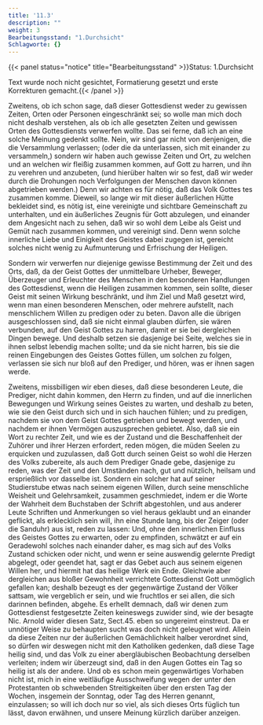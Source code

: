 ```yaml
---
title: '11.3'
description: ""
weight: 3
Bearbeitungsstand: "1.Durchsicht"
Schlagworte: {}
---
```


{{< panel status="notice" title="Bearbeitungsstand" >}}Status: 1.Durchsicht

Text wurde noch nicht gesichtet, Formatierung gesetzt und erste Korrekturen gemacht.{{< /panel >}}

<!-- Seite 482 -->

Zweitens, ob ich schon sage, daß dieser
Gottesdienst weder zu gewissen Zeiten, Orten oder
Personen eingeschränkt sei; so wolle man mich doch
nicht deshalb verstehen, als ob ich alle gesetzten Zeiten und
gewissen Orten des Gottesdiensts verwerfen wollte.
Das sei ferne, daß ich an eine solche Meinung gedenkt
sollte. Nein, wir sind gar nicht von denjenigen,
die die Versammlung verlassen; (oder die da
unterlassen, sich mit einander zu versammeln,)
sondern wir haben auch gewisse Zeiten und Ort, zu
welchen und an welchen wir fleißig zusammen kommen,
auf Gott zu harren, und ihn zu verehren
und anzubeten, (und hierüber halten wir so fest, daß
wir weder durch die Drohungen noch Verfolgungen
der Menschen davon können abgetrieben werden.)
Denn wir achten es für nötig, daß das Volk Gottes<!-- Seite 483 -->
tes zusammen komme. Dieweil, so lange wir mit
dieser äußerlichen Hütte bekleidet sind, es nötig ist,
eine vereinigte und sichtbare Gemeinschaft zu unterhalten,
und ein äußerliches Zeugnis für Gott abzulegen,
und einander dem Angesicht nach zu sehen, daß wir
so wohl dem Leibe als Geist und Gemüt nach zusammen
kommen, und vereinigt sind. Denn wenn
solche innerliche Liebe und Einigkeit des Geistes dabei
zugegen ist, gereicht solches nicht wenig zu Aufmunterung
und Erfrischung der Heiligen.

Sondern wir verwerfen nur diejenige gewisse Bestimmung
der Zeit und des Orts, daß, da der Geist
Gottes der unmittelbare Urheber, Beweger, Überzeuger
und Erleuchter des Menschen in den besonderen
Handlungen des Gottesdienst, wenn die Heiligen zusammen
kommen, sein sollte, dieser Geist mit seinen
Wirkung beschränkt, und ihm Ziel und Maß gesetzt
wird, wenn man einen besonderen Menschen, oder
mehrere aufstellt, nach menschlichem Willen zu predigen
oder zu beten. Davon alle die übrigen ausgeschlossen
sind, daß sie nicht einmal glauben dürfen, sie
wären verbunden, auf den Geist Gottes zu harren,
damit er sie bei dergleichen Dingen bewege. Und
deshalb setzen sie dasjenige bei Seite, welches sie in ihnen
selbst lebendig machen sollte; und da sie nicht harren,
bis sie die reinen Eingebungen des Geistes
Gottes füllen, um solchen zu folgen, verlassen sie
sich nur bloß auf den Prediger, und hören, was er
ihnen sagen werde.

Zweitens, missbilligen wir eben dieses, daß diese
besonderen Leute, die Prediger, nicht dahin kommen,
den Herrn zu finden, und auf die innerlichen Bewegungen
und Wirkung seines Geistes zu warten, und
deshalb zu beten, wie sie den Geist durch sich und in
sich hauchen fühlen; und zu predigen, nachdem sie
von dem Geist Gottes getrieben und bewegt werden,<!-- Seite 484 -->
und nachdem er ihnen Vermögen auszusprechen
gebietet. Also, daß sie ein Wort zu rechter Zeit, und
wie es der Zustand und die Beschaffenheit der Zuhörer
und ihrer Herzen erfordert, reden mögen, die müden
Seelen zu erquicken und zuzulassen, daß Gott
durch seinen Geist so wohl die Herzen des Volks zubereite,
als auch dem Prediger Gnade gebe, dasjenige
zu reden, was der Zeit und den Umständen nach,
gut und nützlich, heilsam und ersprießlich vor dasselbe
ist. Sondern ein solcher hat auf seiner Studierstube
etwas nach seinem eigenen Willen, durch seine
menschliche Weisheit und Gelehrsamkeit, zusammen
geschmiedet, indem er die Worte der Wahrheit
dem Buchstaben der Schrift abgestohlen, und aus anderer
Leute Schriften und Anmerkungen so viel heraus
geklaubt und an einander geflickt, als erklecklich sein
will, ihn eine Stunde lang, bis der Zeiger (oder die
Sanduhr) aus ist, reden zu lassen: Und, ohne den
innerlichen Einfluss des Geistes Gottes zu erwarten,
oder zu empfinden, schwätzt er auf ein Geradewohl
solches nach einander daher, es mag sich auf des Volks
Zustand schicken oder nicht, und wenn er seine auswendig
gelernte Predigt abgelegt, oder geendet hat, sagt
er das Gebet auch aus seinem eigenen Willen her,
und hiermit hat das heilige Werk ein Ende. Gleichwie
aber dergleichen aus bloßer Gewohnheit verrichtete
Gottesdienst Gott unmöglich gefallen kan; deshalb
bezeugt es der gegenwärtige Zustand der Völker sattsam,
wie vergeblich er sein, und wie fruchtlos er sei
allen, die sich darinnen befinden, abgehe. Es erhellt
demnach, daß wir denen zum Gottesdienst festgesetzte
Zeiten keineswegs zuwider sind, wie der besagte
Nic. Arnold wider diesen Satz, Sect.45. eben so
ungereimt einstreut. Da er unnötiger Weise zu
behaupten sucht was doch nicht geleugnet wird. Allein
da diese Zeiten nur der äußerlichen Gemächlichkeit<!-- Seite 485 -->
halber verordnet sind, so dürfen wir deswegen nicht
mit den Katholiken gedenken, daß diese Tage heilig
sind, und das Volk zu einer abergläubischen Beobachtung
derselben verleiten; indem wir überzeugt sind,
daß in den Augen Gottes ein Tag so heilig ist
als der andere. Und ob es schon mein gegenwärtiges
Vorhaben nicht ist, mich in eine weitläufige Ausschweifung
wegen der unter den Protestanten ob
schwebenden Streitigkeiten über den ersten Tag der
Wochen, insgemein der Sonntag, oder Tag des
Herren genannt, einzulassen; so will ich doch nur so
viel, als sich dieses Orts füglich tun lässt, davon erwähnen,
und unsere Meinung kürzlich darüber anzeigen.
